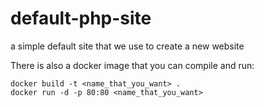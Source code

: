 # default-php-site
a simple default site that we use to create a new website


 There is also a docker image that you can compile and run:

 ```
 docker build -t <name_that_you_want> .
 docker run -d -p 80:80 <name_that_you_want>
 ```
